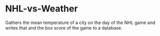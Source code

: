# NHL-vs-Weather
Gathers the mean temperature of a city on the day of the NHL game and writes that and the box score of the game to a database.
